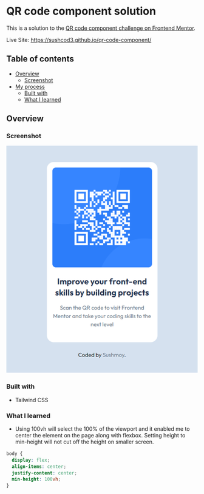 # QR code component solution

This is a solution to the [QR code component challenge on Frontend Mentor](https://www.frontendmentor.io/solutions/css-css-flexbox-html-tBHfY8Pkwn).

Live Site: https://sushcod3.github.io/qr-code-component/

## Table of contents

- [Overview](#overview)
  - [Screenshot](#screenshot)
- [My process](#my-process)
  - [Built with](#built-with)
  - [What I learned](#what-i-learned)

## Overview

### Screenshot

![](./images/screenshot.png)

### Built with

- Tailwind CSS

### What I learned

- Using 100vh will select the 100% of the viewport and it enabled me to center the element on the page along with flexbox. Setting height to min-height will not cut off the height on smaller screen.

```css
body {
  display: flex;
  align-items: center;
  justify-content: center;
  min-height: 100vh;
}

```
